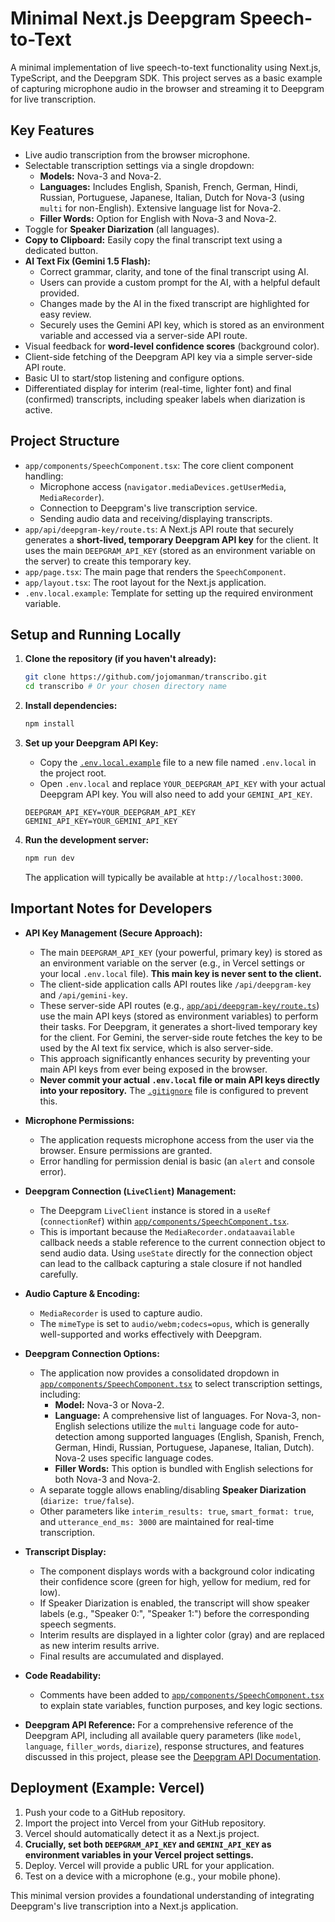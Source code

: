 # Minimal Next.js Deepgram Speech-to-Text

A minimal implementation of live speech-to-text functionality using Next.js, TypeScript, and the Deepgram SDK. This project serves as a basic example of capturing microphone audio in the browser and streaming it to Deepgram for live transcription.

## Key Features

*   Live audio transcription from the browser microphone.
*   Selectable transcription settings via a single dropdown:
    *   **Models:** Nova-3 and Nova-2.
    *   **Languages:** Includes English, Spanish, French, German, Hindi, Russian, Portuguese, Japanese, Italian, Dutch for Nova-3 (using `multi` for non-English). Extensive language list for Nova-2.
    *   **Filler Words:** Option for English with Nova-3 and Nova-2.
*   Toggle for **Speaker Diarization** (all languages).
*   **Copy to Clipboard:** Easily copy the final transcript text using a dedicated button.
*   **AI Text Fix (Gemini 1.5 Flash):**
    *   Correct grammar, clarity, and tone of the final transcript using AI.
    *   Users can provide a custom prompt for the AI, with a helpful default provided.
    *   Changes made by the AI in the fixed transcript are highlighted for easy review.
    *   Securely uses the Gemini API key, which is stored as an environment variable and accessed via a server-side API route.
*   Visual feedback for **word-level confidence scores** (background color).
*   Client-side fetching of the Deepgram API key via a simple server-side API route.
*   Basic UI to start/stop listening and configure options.
*   Differentiated display for interim (real-time, lighter font) and final (confirmed) transcripts, including speaker labels when diarization is active.

## Project Structure

*   `app/components/SpeechComponent.tsx`: The core client component handling:
    *   Microphone access (`navigator.mediaDevices.getUserMedia`, `MediaRecorder`).
    *   Connection to Deepgram's live transcription service.
    *   Sending audio data and receiving/displaying transcripts.
*   `app/api/deepgram-key/route.ts`: A Next.js API route that securely generates a **short-lived, temporary Deepgram API key** for the client. It uses the main `DEEPGRAM_API_KEY` (stored as an environment variable on the server) to create this temporary key.
*   `app/page.tsx`: The main page that renders the `SpeechComponent`.
*   `app/layout.tsx`: The root layout for the Next.js application.
*   `.env.local.example`: Template for setting up the required environment variable.

## Setup and Running Locally

1.  **Clone the repository (if you haven't already):**
    ```bash
    git clone https://github.com/jojomanman/transcribo.git
    cd transcribo # Or your chosen directory name
    ```

2.  **Install dependencies:**
    ```bash
    npm install
    ```

3.  **Set up your Deepgram API Key:**
    *   Copy the [`.env.local.example`](c:\Users\jonas\Desktop\minimal-speech-to-text\.env.local.example:1) file to a new file named `.env.local` in the project root.
    *   Open `.env.local` and replace `YOUR_DEEPGRAM_API_KEY` with your actual Deepgram API key. You will also need to add your `GEMINI_API_KEY`.
    ```
    DEEPGRAM_API_KEY=YOUR_DEEPGRAM_API_KEY
    GEMINI_API_KEY=YOUR_GEMINI_API_KEY
    ```

4.  **Run the development server:**
    ```bash
    npm run dev
    ```
    The application will typically be available at `http://localhost:3000`.

## Important Notes for Developers

*   **API Key Management (Secure Approach):**
    *   The main `DEEPGRAM_API_KEY` (your powerful, primary key) is stored as an environment variable on the server (e.g., in Vercel settings or your local `.env.local` file). **This main key is never sent to the client.**
    *   The client-side application calls API routes like `/api/deepgram-key` and `/api/gemini-key`.
    *   These server-side API routes (e.g., [`app/api/deepgram-key/route.ts`](c:\Users\jonas\Desktop\minimal-speech-to-text\app\api\deepgram-key\route.ts:1)) use the main API keys (stored as environment variables) to perform their tasks. For Deepgram, it generates a short-lived temporary key for the client. For Gemini, the server-side route fetches the key to be used by the AI text fix service, which is also server-side.
    *   This approach significantly enhances security by preventing your main API keys from ever being exposed in the browser.
    *   **Never commit your actual `.env.local` file or main API keys directly into your repository.** The [`.gitignore`](c:\Users\jonas\Desktop\minimal-speech-to-text\.gitignore:1) file is configured to prevent this.
*   **Microphone Permissions:**
    *   The application requests microphone access from the user via the browser. Ensure permissions are granted.
    *   Error handling for permission denial is basic (an `alert` and console error).
*   **Deepgram Connection (`LiveClient`) Management:**
    *   The Deepgram `LiveClient` instance is stored in a `useRef` (`connectionRef`) within [`app/components/SpeechComponent.tsx`](c:\Users\jonas\Desktop\minimal-speech-to-text\app\components\SpeechComponent.tsx:1).
    *   This is important because the `MediaRecorder.ondataavailable` callback needs a stable reference to the current connection object to send audio data. Using `useState` directly for the connection object can lead to the callback capturing a stale closure if not handled carefully.
*   **Audio Capture & Encoding:**
    *   `MediaRecorder` is used to capture audio.
    *   The `mimeType` is set to `audio/webm;codecs=opus`, which is generally well-supported and works effectively with Deepgram.
*   **Deepgram Connection Options:**
    *   The application now provides a consolidated dropdown in [`app/components/SpeechComponent.tsx`](transcribo/app/components/SpeechComponent.tsx:0) to select transcription settings, including:
        *   **Model:** Nova-3 or Nova-2.
        *   **Language:** A comprehensive list of languages. For Nova-3, non-English selections utilize the `multi` language code for auto-detection among supported languages (English, Spanish, French, German, Hindi, Russian, Portuguese, Japanese, Italian, Dutch). Nova-2 uses specific language codes.
        *   **Filler Words:** This option is bundled with English selections for both Nova-3 and Nova-2.
    *   A separate toggle allows enabling/disabling **Speaker Diarization** (`diarize: true/false`).
    *   Other parameters like `interim_results: true`, `smart_format: true`, and `utterance_end_ms: 3000` are maintained for real-time transcription.
*   **Transcript Display:**
    *   The component displays words with a background color indicating their confidence score (green for high, yellow for medium, red for low).
    *   If Speaker Diarization is enabled, the transcript will show speaker labels (e.g., "Speaker 0:", "Speaker 1:") before the corresponding speech segments.
    *   Interim results are displayed in a lighter color (gray) and are replaced as new interim results arrive.
    *   Final results are accumulated and displayed.
*   **Code Readability:**
    *   Comments have been added to [`app/components/SpeechComponent.tsx`](transcribo/app/components/SpeechComponent.tsx:0) to explain state variables, function purposes, and key logic sections.

*   **Deepgram API Reference:** For a comprehensive reference of the Deepgram API, including all available query parameters (like `model`, `language`, `filler_words`, `diarize`), response structures, and features discussed in this project, please see the [Deepgram API Documentation](../deepgram_api.md).
## Deployment (Example: Vercel)

1.  Push your code to a GitHub repository.
2.  Import the project into Vercel from your GitHub repository.
3.  Vercel should automatically detect it as a Next.js project.
4.  **Crucially, set both `DEEPGRAM_API_KEY` and `GEMINI_API_KEY` as environment variables in your Vercel project settings.**
5.  Deploy. Vercel will provide a public URL for your application.
6.  Test on a device with a microphone (e.g., your mobile phone).

This minimal version provides a foundational understanding of integrating Deepgram's live transcription into a Next.js application.